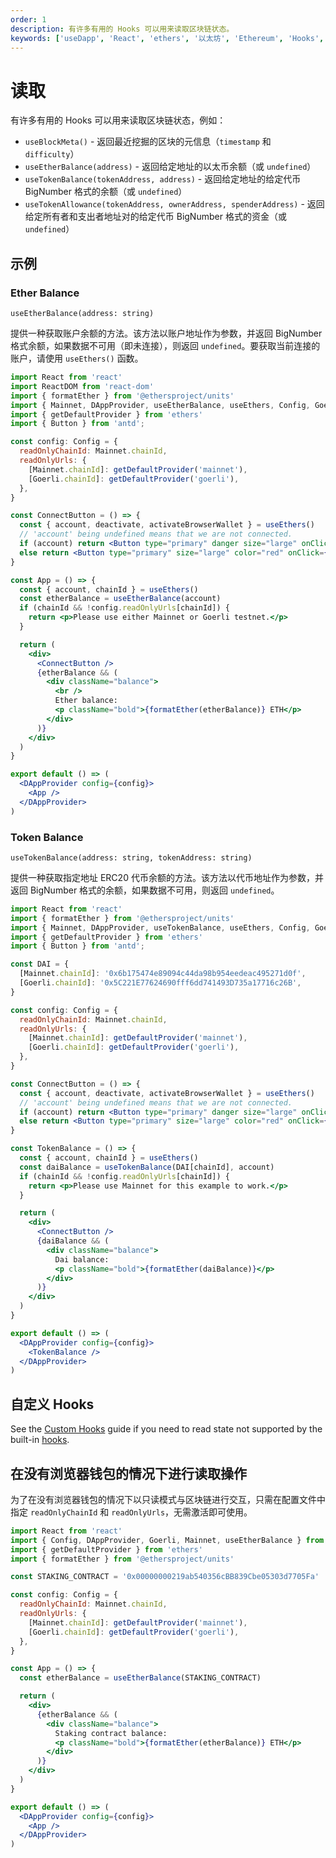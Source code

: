 ```yaml
---
order: 1
description: 有许多有用的 Hooks 可以用来读取区块链状态。
keywords: ['useDapp', 'React', 'ethers', '以太坊', 'Ethereum', 'Hooks', 'DApp']
---
```


# 读取

有许多有用的 Hooks 可以用来读取区块链状态，例如：

- `useBlockMeta()` - 返回最近挖掘的区块的元信息（`timestamp` 和 `difficulty`）
- `useEtherBalance(address)` - 返回给定地址的以太币余额（或 `undefined`）
- `useTokenBalance(tokenAddress, address)` - 返回给定地址的给定代币 BigNumber 格式的余额（或 `undefined`）
- `useTokenAllowance(tokenAddress, ownerAddress, spenderAddress)` - 返回给定所有者和支出者地址对的给定代币 BigNumber 格式的资金（或 `undefined`）

## 示例

### Ether Balance

`useEtherBalance(address: string)`

提供一种获取账户余额的方法。该方法以账户地址作为参数，并返回 BigNumber 格式余额，如果数据不可用（即未连接），则返回 `undefined`。要获取当前连接的账户，请使用 `useEthers()` 函数。

```jsx
import React from 'react'
import ReactDOM from 'react-dom'
import { formatEther } from '@ethersproject/units'
import { Mainnet, DAppProvider, useEtherBalance, useEthers, Config, Goerli } from '@usedapp/core'
import { getDefaultProvider } from 'ethers'
import { Button } from 'antd';

const config: Config = {
  readOnlyChainId: Mainnet.chainId,
  readOnlyUrls: {
    [Mainnet.chainId]: getDefaultProvider('mainnet'),
    [Goerli.chainId]: getDefaultProvider('goerli'),
  },
}

const ConnectButton = () => {
  const { account, deactivate, activateBrowserWallet } = useEthers()
  // 'account' being undefined means that we are not connected.
  if (account) return <Button type="primary" danger size="large" onClick={() => deactivate()}>Disconnect</Button>
  else return <Button type="primary" size="large" color="red" onClick={() => activateBrowserWallet()}>Connect</Button>
}

const App = () => {
  const { account, chainId } = useEthers()
  const etherBalance = useEtherBalance(account)
  if (chainId && !config.readOnlyUrls[chainId]) {
    return <p>Please use either Mainnet or Goerli testnet.</p>
  }

  return (
    <div>
      <ConnectButton />
      {etherBalance && (
        <div className="balance">
          <br />
          Ether balance:
          <p className="bold">{formatEther(etherBalance)} ETH</p>
        </div>
      )}
    </div>
  )
}

export default () => (
  <DAppProvider config={config}>
    <App />
  </DAppProvider>
)
```

### Token Balance

`useTokenBalance(address: string, tokenAddress: string)`

提供一种获取指定地址 ERC20 代币余额的方法。该方法以代币地址作为参数，并返回 BigNumber 格式的余额，如果数据不可用，则返回 `undefined`。

```jsx
import React from 'react'
import { formatEther } from '@ethersproject/units'
import { Mainnet, DAppProvider, useTokenBalance, useEthers, Config, Goerli } from '@usedapp/core'
import { getDefaultProvider } from 'ethers'
import { Button } from 'antd';

const DAI = {
  [Mainnet.chainId]: '0x6b175474e89094c44da98b954eedeac495271d0f',
  [Goerli.chainId]: '0x5C221E77624690fff6dd741493D735a17716c26B',
}

const config: Config = {
  readOnlyChainId: Mainnet.chainId,
  readOnlyUrls: {
    [Mainnet.chainId]: getDefaultProvider('mainnet'),
    [Goerli.chainId]: getDefaultProvider('goerli'),
  },
}

const ConnectButton = () => {
  const { account, deactivate, activateBrowserWallet } = useEthers()
  // 'account' being undefined means that we are not connected.
  if (account) return <Button type="primary" danger size="large" onClick={() => deactivate()}>Disconnect</Button>
  else return <Button type="primary" size="large" color="red" onClick={() => activateBrowserWallet()}>Connect</Button>
}

const TokenBalance = () => {
  const { account, chainId } = useEthers()
  const daiBalance = useTokenBalance(DAI[chainId], account)
  if (chainId && !config.readOnlyUrls[chainId]) {
    return <p>Please use Mainnet for this example to work.</p>
  }

  return (
    <div>
      <ConnectButton />
      {daiBalance && (
        <div className="balance">
          Dai balance:
          <p className="bold">{formatEther(daiBalance)}</p>
        </div>
      )}
    </div>
  )
}

export default () => (
  <DAppProvider config={config}>
    <TokenBalance />
  </DAppProvider>
)
```

## 自定义 Hooks

See the [Custom Hooks](https://usedapp-docs.netlify.app/docs/Guides/Reading/Custom%20Hooks) guide if you need to read state not supported by the built-in [hooks](https://usedapp-docs.netlify.app/docs/API%20Reference/Hooks).

## 在没有浏览器钱包的情况下进行读取操作

为了在没有浏览器钱包的情况下以只读模式与区块链进行交互，只需在配置文件中指定 `readOnlyChainId` 和 `readOnlyUrls`，无需激活即可使用。

```jsx
import React from 'react'
import { Config, DAppProvider, Goerli, Mainnet, useEtherBalance } from '@usedapp/core'
import { getDefaultProvider } from 'ethers'
import { formatEther } from '@ethersproject/units'

const STAKING_CONTRACT = '0x00000000219ab540356cBB839Cbe05303d7705Fa'

const config: Config = {
  readOnlyChainId: Mainnet.chainId,
  readOnlyUrls: {
    [Mainnet.chainId]: getDefaultProvider('mainnet'),
    [Goerli.chainId]: getDefaultProvider('goerli'),
  },
}

const App = () => {
  const etherBalance = useEtherBalance(STAKING_CONTRACT)

  return (
    <div>
      {etherBalance && (
        <div className="balance">
          Staking contract balance:
          <p className="bold">{formatEther(etherBalance)} ETH</p>
        </div>
      )}
    </div>
  )
}

export default () => (
  <DAppProvider config={config}>
    <App />
  </DAppProvider>
)
```

